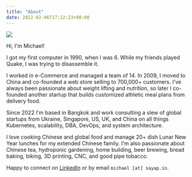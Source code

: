 ```yaml
---
title: "About"
date: 2022-02-06T17:22:23+08:00
---
```


<img src="/images/me.jpg" class="me" />

Hi, I'm Michael!

I got my first computer in 1990, when I was 6. While my friends played Quake, I was trying to disassemble it.

I worked in e-Commerce and managed a team of 14. In 2009, I moved to China and co-founded a web store selling to 700,000+ customers. I've always been passionate about weight lifting and nutrition, so later I co-founded another startup that builds customized athletic meal plans from delivery food.

Since 2022 I'm based in Bangkok and work consulting a slew of global startups from Ukraine, Singapore, US, UK, and China on all things Kubernetes, scalability, DBA, DevOps, and system architecture.

I love cooking Chinese and global food and manage 20+ dish Lunar New Year lunches for my extended Chinese family. I'm also passionate about Chinese tea, hydroponic gardening, home building, beer brewing, bread baking, biking, 3D printing, CNC, and good pipe tobacco.

Happy to connect on [LinkedIn](https://www.linkedin.com/in/michael-sayapin/) or by email `michael [at] sayap.in`.

<div style="clear: both" />
